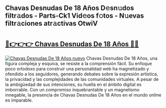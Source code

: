 ## Chavas Desnudas De 18 Años D𝚎sn𝚞dos filtr𝚊dos - Parts-Ck1 Vid𝚎os f𝚘tos - N𝚞evas filtr𝚊ciones atr𝚊ctivas OtwiV

# <h2><a href="http://mb7fyk.tromn.icu/?c=Chavas+Desnudas+De+18+A%c3%b1os">🔗👉👉👉 Chavas Desnudas De 18 Años 🔗🔗</a></h2>

[![Chavas Desnudas De 18 Años nuevo](https://i.imgur.com/pEAQMta.gif)](http://mb7fyk.tromn.icu/?c=Chavas+Desnudas+De+18+A%c3%b1os)
Chavas Desnudas De 18 Años, una figura compleja y esquiva, se resiste a la comprensión fácil. Su enfoque poco ortodoxo para construir una personalidad web ha magnetizado y ofendido a los seguidores, generando debates sobre la expresión artística, la privacidad y las complejidades de las comunidades virtuales. A pesar de la ambigüedad de sus intenciones, su huella en el ámbito digital es imborrable. Con un compromiso inquebrantable y un magnetismo innegable, la presencia de Chavas Desnudas De 18 Años en el mundo online es imparable.
